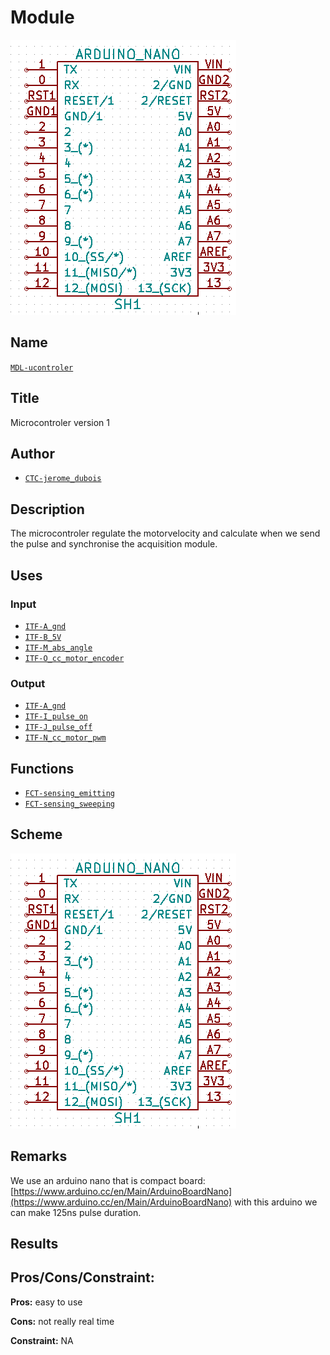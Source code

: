 # Module
![](viewme.png)

## Name
[`MDL-ucontroler`]()

## Title
Microcontroler version 1

## Author
* [`CTC-jerome_dubois`]()

## Description
The microcontroler regulate the motorvelocity and calculate when we send the pulse and synchronise the acquisition module.

## Uses
### Input
* [`ITF-A_gnd`]()
* [`ITF-B_5V`]()
* [`ITF-M_abs_angle`]()
* [`ITF-O_cc_motor_encoder`]()

### Output
* [`ITF-A_gnd`]()
* [`ITF-I_pulse_on`]()
* [`ITF-J_pulse_off`]()
* [`ITF-N_cc_motor_pwm`]()

## Functions
* [`FCT-sensing_emitting`]()
* [`FCT-sensing_sweeping`]()

## Scheme
![](./images/scheme.png)

## Remarks
We use an arduino nano that is compact board:
[https://www.arduino.cc/en/Main/ArduinoBoardNano](https://www.arduino.cc/en/Main/ArduinoBoardNano)
with this arduino we can make 125ns pulse duration.

## Results

## Pros/Cons/Constraint:

**Pros:** easy to use

**Cons:** not really real time

**Constraint:** NA
